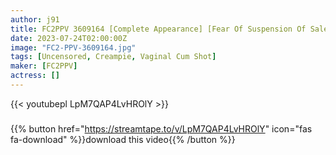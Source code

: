 ```yaml
---
author: j91
title: FC2PPV 3609164 [Complete Appearance] [Fear Of Suspension Of Sales] A Once-In-A-Century Talent! I Shouldn’t Be Able To See You Anymore, But I’m Begging For A Vaginal Cum Shot!
date: 2023-07-24T02:00:00Z
image: "FC2-PPV-3609164.jpg"
tags: [Uncensored, Creampie, Vaginal Cum Shot]
maker: [FC2PPV]
actress: []
---
```



{{< youtubepl LpM7QAP4LvHROlY >}}
###

{{% button href="https://streamtape.to/v/LpM7QAP4LvHROlY" icon="fas fa-download" %}}download this video{{% /button %}}

